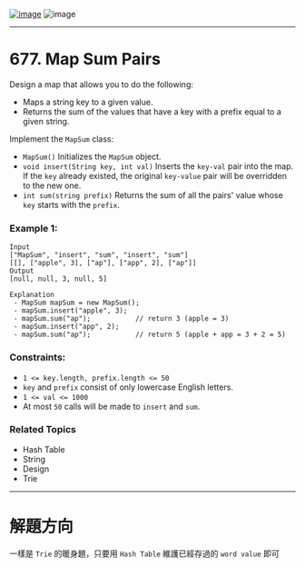 [![image](https://img.shields.io/badge/Leetcode-Link-blue?logo=leetcode)](https://leetcode.com/problems/map-sum-pairs/)
![image](https://img.shields.io/badge/Difficulty-Medium-yellow)

---

# 677. Map Sum Pairs

Design a map that allows you to do the following:

- Maps a string key to a given value.
- Returns the sum of the values that have a key with a prefix equal to a given string.

Implement the `MapSum` class:

- `MapSum()` Initializes the `MapSum` object.
- `void insert(String key, int val)` Inserts the `key-val` pair into the map. If the `key` already existed, the original `key-value` pair will be overridden to the new one.
- `int sum(string prefix)` Returns the sum of all the pairs' value whose `key` starts with the `prefix`.

### Example 1:

```
Input
["MapSum", "insert", "sum", "insert", "sum"]
[[], ["apple", 3], ["ap"], ["app", 2], ["ap"]]
Output
[null, null, 3, null, 5]

Explanation
 - MapSum mapSum = new MapSum();
 - mapSum.insert("apple", 3);  
 - mapSum.sum("ap");           // return 3 (apple = 3)
 - mapSum.insert("app", 2);    
 - mapSum.sum("ap");           // return 5 (apple + app = 3 + 2 = 5)
```

### Constraints:

- `1 <= key.length, prefix.length <= 50`
- `key` and `prefix` consist of only lowercase English letters.
- `1 <= val <= 1000`
- At most `50` calls will be made to `insert` and `sum`.

### Related Topics

- Hash Table
- String
- Design
- Trie
  
---

# 解題方向

一樣是 `Trie` 的暖身題，只要用 `Hash Table` 維護已經存過的 `word value` 即可